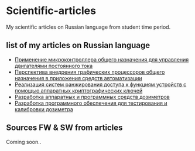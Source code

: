 # Scientific-articles

My scientific articles on Russian language from student time period.

## list of my articles on Russian language

 - [Применение микроконтроллера общего назначения для управления двигателями постоянного тока](https://github.com/M0nteCarl0/Scientific-articles/blob/main/articles/atpip_s_68.pdf)
 - [Перспектива внедрения графических процессоров общего назначения в приложения средств автоматизации](https://github.com/M0nteCarl0/Scientific-articles/blob/main/articles/atpip_s_107.pdf)
 - [Реализация систем ранжирования доступа к функциям устройств с помощью аппаратных криптографических ключей](https://github.com/M0nteCarl0/Scientific-articles/blob/main/articles/atpip_s_127.pdf)
 - [Разработка аппаратных и программных средств дозиметров](https://github.com/M0nteCarl0/Scientific-articles/blob/main/articles/atpip_s_135.pdf)
 - [Разработка программного обеспечения для тестирования и калибровки дозиметра](https://github.com/M0nteCarl0/Scientific-articles/blob/main/articles/atpip_s_151.pdf)
 
 ## Sources FW & SW from articles
Coming soon..
